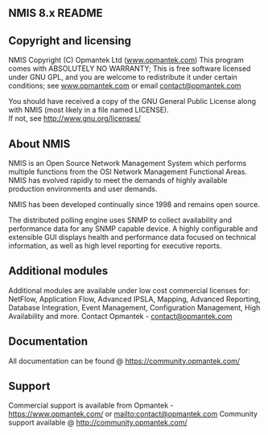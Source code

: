 NMIS 8.x README
---------------

## Copyright and licensing
NMIS Copyright (C) Opmantek Ltd (www.opmantek.com)
This program comes with ABSOLUTELY NO WARRANTY;
This is free software licensed under GNU GPL, and you are welcome to 
redistribute it under certain conditions; see www.opmantek.com or email
contact@opmantek.com

You should have received a copy of the GNU General Public License
along with NMIS (most likely in a file named LICENSE).  
If not, see <http://www.gnu.org/licenses/>

## About NMIS
NMIS is an Open Source Network Management System which performs multiple
functions from the OSI Network Management Functional Areas. NMIS has evolved 
rapidly to meet the demands of highly available production environments and 
user demands. 

NMIS has been developed continually since 1998 and remains open source.

The distributed polling engine uses SNMP to collect availability 
and performance data for any SNMP capable device. A highly configurable and 
extensible GUI displays health and performance data focused on technical 
information, as well as high level reporting for executive reports. 

## Additional modules
Additional modules are available under low cost commercial licenses for:
NetFlow, Application Flow, Advanced IPSLA, Mapping, Advanced Reporting, 
Database Integration, Event Management, Configuration Management,
High Availability and more. 
Contact Opmantek - contact@opmantek.com

## Documentation
All documentation can be found @ <https://community.opmantek.com/>

## Support
Commercial support is available from Opmantek - <https://www.opmantek.com/> or 
<mailto:contact@opmantek.com>
Community support available @ <http://community.opmantek.com/>

